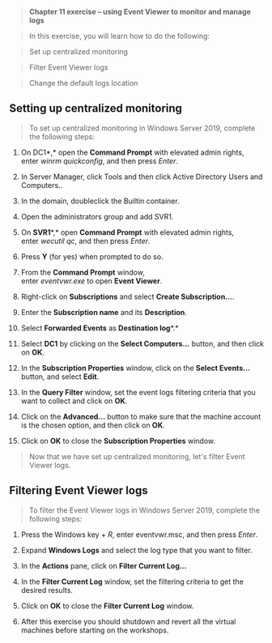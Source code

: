 >   **Chapter 11 exercise – using Event Viewer to monitor and manage logs**

>   In this exercise, you will learn how to do the following:

>   Set up centralized monitoring

>   Filter Event Viewer logs

>   Change the default logs location

Setting up centralized monitoring
---------------------------------

>   To set up centralized monitoring in Windows Server 2019, complete the
>   following steps:

1.  On DC1*,* open the **Command Prompt** with elevated admin rights,  
    enter *winrm quickconfig*, and then press *Enter*.

2.  In Server Manager, click Tools and then click Active Directory Users and
    Computers..

3.  In the domain, doubleclick the Builtin container.

4.  Open the administrators group and add SVR1.

5.  On **SVR1***,* open **Command Prompt** with elevated admin rights,  
    enter *wecutil qc*, and then press *Enter*.

6.  Press **Y** (for yes) when prompted to do so.

7.  From the **Command Prompt** window,  
    enter *eventvwr.exe* to open **Event Viewer**.

8.  Right-click on **Subscriptions** and select **Create Subscription...**.

9.  Enter the **Subscription name** and its **Description**.

10. Select **Forwarded Events** as **Destination log***.*

11. Select **DC1** by clicking on the **Select Computers...** button, and then
    click on **OK**.

12. In the **Subscription Properties** window, click on the **Select Events...**
    button, and select **Edit**.

13. In the **Query Filter** window, set the event logs filtering criteria that
    you want to collect and click on **OK**.

14. Click on the **Advanced...** button to make sure that the machine account is
    the chosen option, and then click on **OK**.

15. Click on **OK** to close the **Subscription Properties** window.

>   Now that we have set up centralized monitoring, let's filter Event Viewer
>   logs.

Filtering Event Viewer logs
---------------------------

>   To filter the Event Viewer logs in Windows Server 2019, complete the
>   following steps:

1.  Press the Windows key + *R*, enter eventvwr.msc, and then press *Enter*.

2.  Expand **Windows Logs** and select the log type that you want to filter.

3.  In the **Actions** pane, click on **Filter Current Log...**

4.  In the **Filter Current Log** window, set the filtering criteria to get the
    desired results.

5.  Click on **OK** to close the **Filter Current Log** window.

6.  After this exercise you should shutdown and revert all the virtual machines
    before starting on the workshops.
